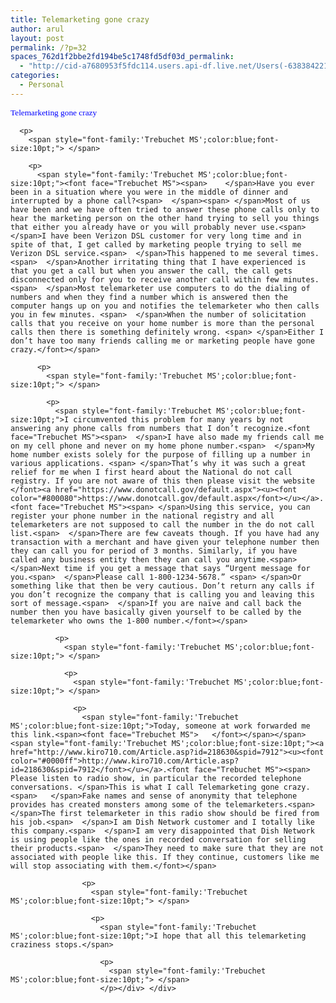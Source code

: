 ```yaml
---
title: Telemarketing gone crazy
author: arul
layout: post
permalink: /?p=32
spaces_762d1f2bbe2fd194be5c1748fd5df03d_permalink:
  - "http://cid-a7680953f5fdc114.users.api-df.live.net/Users(-6383842215583694572)/Blogs('A7680953F5FDC114!113')/Entries('A7680953F5FDC114!483')?authkey=NzXxYOsM*PI%24"
categories:
  - Personal
---
```

<div id="msgcns!A7680953F5FDC114!483" class="bvMsg">
  <div>
    <p>
      <span style="font-family:'Trebuchet MS';color:blue;font-size:10pt;">Telemarketing gone crazy</span> 
      
      <p>
        <span style="font-family:'Trebuchet MS';color:blue;font-size:10pt;"> </span> 
        
        <p>
          <span style="font-family:'Trebuchet MS';color:blue;font-size:10pt;"><font face="Trebuchet MS"><span>    </span>Have you ever been in a situation where you were in the middle of dinner and interrupted by a phone call?<span>  </span><span> </span>Most of us have been and we have often tried to answer these phone calls only to hear the marketing person on the other hand trying to sell you things that either you already have or you will probably never use.<span>  </span>I have been Verizon DSL customer for very long time and in spite of that, I get called by marketing people trying to sell me Verizon DSL service.<span>  </span>This happened to me several times.<span>  </span>Another irritating thing that I have experienced is that you get a call but when you answer the call, the call gets disconnected only for you to receive another call within few minutes.<span>  </span>Most telemarketer use computers to do the dialing of numbers and when they find a number which is answered then the computer hangs up on you and notifies the telemarketer who then calls you in few minutes. <span>  </span>When the number of solicitation calls that you receive on your home number is more than the personal calls then there is something definitely wrong. <span> </span>Either I don’t have too many friends calling me or marketing people have gone crazy.</font></span> 
          
          <p>
            <span style="font-family:'Trebuchet MS';color:blue;font-size:10pt;"> </span> 
            
            <p>
              <span style="font-family:'Trebuchet MS';color:blue;font-size:10pt;">I circumvented this problem for many years by not answering any phone calls from numbers that I don’t recognize.<font face="Trebuchet MS"><span>  </span>I have also made my friends call me on my cell phone and never on my home phone number.<span>  </span>My home number exists solely for the purpose of filling up a number in various applications. <span> </span>That’s why it was such a great relief for me when I first heard about the National do not call registry. If you are not aware of this then please visit the website </font><a href="https://www.donotcall.gov/default.aspx"><u><font color="#800080">https://www.donotcall.gov/default.aspx</font></u></a>. <font face="Trebuchet MS"><span> </span>Using this service, you can register your phone number in the national registry and all telemarketers are not supposed to call the number in the do not call list.<span>  </span>There are few caveats though. If you have had any transaction with a merchant and have given your telephone number then they can call you for period of 3 months. Similarly, if you have called any business entity then they can call you anytime.<span>  </span>Next time if you get a message that says “Urgent message for you.<span>  </span>Please call 1-800-1234-5678.” <span> </span>Or something like that then be very cautious. Don’t return any calls if you don’t recognize the company that is calling you and leaving this sort of message.<span>  </span>If you are naïve and call back the number then you have basically given yourself to be called by the telemarketer who owns the 1-800 number.</font></span> 
              
              <p>
                <span style="font-family:'Trebuchet MS';color:blue;font-size:10pt;"> </span> 
                
                <p>
                  <span style="font-family:'Trebuchet MS';color:blue;font-size:10pt;"> </span> 
                  
                  <p>
                    <span style="font-family:'Trebuchet MS';color:blue;font-size:10pt;">Today, someone at work forwarded me this link.<span><font face="Trebuchet MS">   </font></span></span><span style="font-family:'Trebuchet MS';color:blue;font-size:10pt;"><a href="http://www.kiro710.com/Article.asp?id=218630&spid=7912"><u><font color="#0000ff">http://www.kiro710.com/Article.asp?id=218630&spid=7912</font></u></a>.<font face="Trebuchet MS"><span>  Please listen to radio show, in particular the recorded telephone conversations. </span>This is what I call Telemarketing gone crazy.<span>   </span>Fake names and sense of anonymity that telephone provides has created monsters among some of the telemarketers.<span>   </span>The first telemarketer in this radio show should be fired from his job.<span>  </span>I am Dish Network customer and I totally like this company.<span>  </span>I am very disappointed that Dish Network is using people like the ones in recorded conversation for selling their products.<span>  </span>They need to make sure that they are not associated with people like this. If they continue, customers like me will stop associating with them.</font></span> 
                    
                    <p>
                      <span style="font-family:'Trebuchet MS';color:blue;font-size:10pt;"> </span> 
                      
                      <p>
                        <span style="font-family:'Trebuchet MS';color:blue;font-size:10pt;">I hope that all this telemarketing craziness stops.</span> 
                        
                        <p>
                          <span style="font-family:'Trebuchet MS';color:blue;font-size:10pt;"> </span>
                        </p></div> </div>